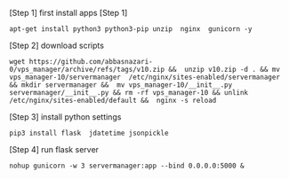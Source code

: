 [Step 1] first install apps [Step 1]

    apt-get install python3 python3-pip unzip  nginx  gunicorn -y

[Step 2] download scripts

    wget https://github.com/abbasnazari-0/vps_manager/archive/refs/tags/v10.zip &&  unzip v10.zip -d . && mv vps_manager-10/servermanager  /etc/nginx/sites-enabled/servermanager && mkdir servermanager &&  mv vps_manager-10/__init__.py servermanager/__init__.py && rm -rf vps_manager-10 && unlink /etc/nginx/sites-enabled/default &&  nginx -s reload

[Step 3] install python settings

    pip3 install flask  jdatetime jsonpickle

[Step 4] run flask server

    nohup gunicorn -w 3 servermanager:app --bind 0.0.0.0:5000 &
